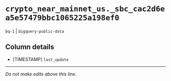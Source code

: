 # `crypto_near_mainnet_us._sbc_cac2d6ea5e57479bbc1065225a198ef0`
`bq-1` | `bigquery-public-data`

## Column details
* [TIMESTAMP] `last_update`

-------------------------------------------------------------------------------
*Do not make edits above this line.*

